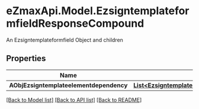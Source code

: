 # eZmaxApi.Model.EzsigntemplateformfieldResponseCompound
An Ezsigntemplateformfield Object and children

## Properties

Name | Type | Description | Notes
------------ | ------------- | ------------- | -------------
**AObjEzsigntemplateelementdependency** | [**List&lt;EzsigntemplateelementdependencyResponseCompound&gt;**](EzsigntemplateelementdependencyResponse.md) |  | [optional] 

[[Back to Model list]](../README.md#documentation-for-models) [[Back to API list]](../README.md#documentation-for-api-endpoints) [[Back to README]](../README.md)

